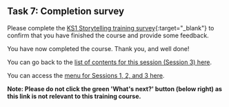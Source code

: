 ## Task 7: Completion survey

Please complete the [KS1 Storytelling training survey](https://ncce.io/yMTtBJ){:target="_blank"} to confirm that you have finished the course and provide some feedback.

You have now completed the course. Thank you, and well done!

You can go back to the [list of contents for this session (Session 3) here](https://projects.raspberrypi.org/en/projects/KS1StorytellingTraining_Session3_GBICi1b).

You can access the [menu for Sessions 1, 2, and 3 here](https://projects.raspberrypi.org/en/pathways/ks1-storytellingtraining-gbici1b).

**Note: Please do not click the green 'What's next?' button (below right) as this link is not relevant to this training course.**
